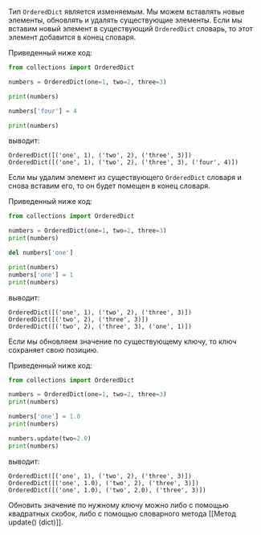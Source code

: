 

Тип `OrderedDict` является изменяемым. Мы можем вставлять новые элементы, обновлять и удалять существующие элементы. Если мы вставим новый элемент в существующий `OrderedDict` словарь, то этот элемент добавится в конец словаря.

Приведенный ниже код:

```python
from collections import OrderedDict

numbers = OrderedDict(one=1, two=2, three=3)

print(numbers)

numbers['four'] = 4

print(numbers)
```

выводит:

```no-highlight
OrderedDict([('one', 1), ('two', 2), ('three', 3)])
OrderedDict([('one', 1), ('two', 2), ('three', 3), ('four', 4)])
```

Если мы удалим элемент из существующего `OrderedDict` словаря и снова вставим его, то он будет помещен в конец словаря.

Приведенный ниже код:

```python
from collections import OrderedDict

numbers = OrderedDict(one=1, two=2, three=3)
print(numbers)

del numbers['one']

print(numbers)
numbers['one'] = 1
print(numbers)
```

выводит:

```no-highlight
OrderedDict([('one', 1), ('two', 2), ('three', 3)])
OrderedDict([('two', 2), ('three', 3)])
OrderedDict([('two', 2), ('three', 3), ('one', 1)])
```

Если мы обновляем значение по существующему ключу, то ключ сохраняет свою позицию.

Приведенный ниже код:

```python
from collections import OrderedDict

numbers = OrderedDict(one=1, two=2, three=3)
print(numbers)

numbers['one'] = 1.0
print(numbers)

numbers.update(two=2.0)
print(numbers)
```

выводит:

```no-highlight
OrderedDict([('one', 1), ('two', 2), ('three', 3)])
OrderedDict([('one', 1.0), ('two', 2), ('three', 3)])
OrderedDict([('one', 1.0), ('two', 2.0), ('three', 3)])
```
Обновить значение по нужному ключу можно либо с помощью квадратных скобок, либо с помощью словарного метода [[Метод update() (dict)]].
